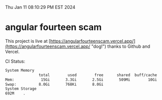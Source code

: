 Thu Jan 11 08:10:29 PM EST 2024

# angular fourteen scam


This project is live at [https://angularfourteenscam.vercel.app/](https://angularfourteenscam.vercel.app/ "dog!") thanks to Github and Vercel.

CI Status: 

```bash
System Memory
               total        used        free      shared  buff/cache   available
Mem:            15Gi       3.3Gi       2.5Gi       509Mi        10Gi        12Gi
Swap:          8.0Gi       768Ki       8.0Gi
System Storage
692M	.
```
```bash
